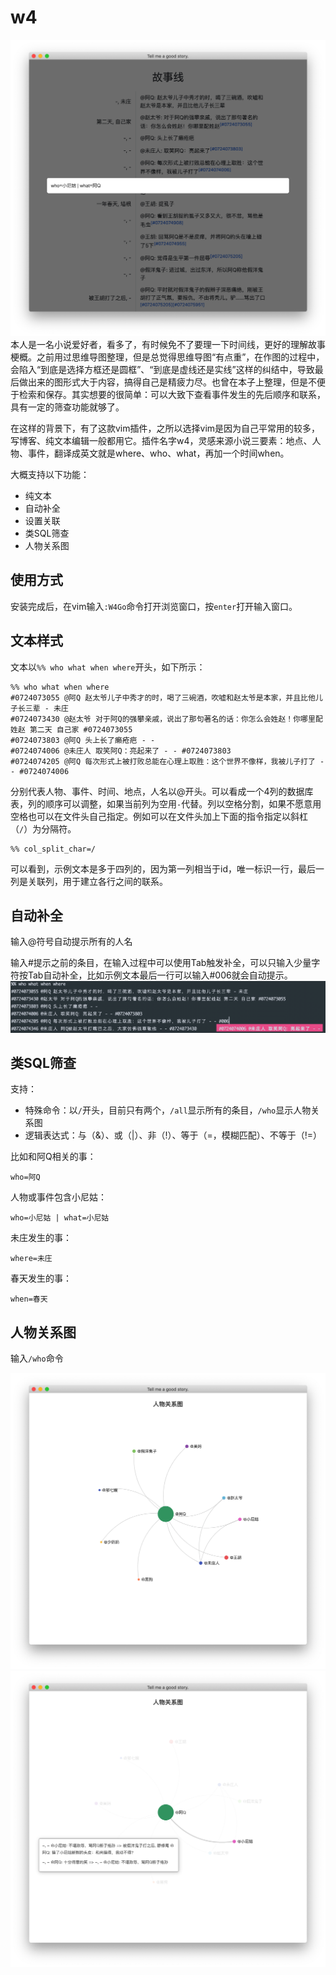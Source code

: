 # w4
![home](test/logic.png)
本人是一名小说爱好者，看多了，有时候免不了要理一下时间线，更好的理解故事梗概。之前用过思维导图整理，但是总觉得思维导图“有点重”，在作图的过程中，会陷入“到底是选择方框还是圆框”、“到底是虚线还是实线”这样的纠结中，导致最后做出来的图形式大于内容，搞得自己是精疲力尽。也曾在本子上整理，但是不便于检索和保存。其实想要的很简单：可以大致下查看事件发生的先后顺序和联系，具有一定的筛查功能就够了。

在这样的背景下，有了这款vim插件，之所以选择vim是因为自己平常用的较多，写博客、纯文本编辑一般都用它。插件名字w4，灵感来源小说三要素：地点、人物、事件，翻译成英文就是where、who、what，再加一个时间when。

大概支持以下功能：
- 纯文本
- 自动补全
- 设置关联
- 类SQL筛查 
- 人物关系图

## 使用方式
安装完成后，在vim输入`:W4Go`命令打开浏览窗口，按`enter`打开输入窗口。

## 文本样式
文本以`%% who what when where`开头，如下所示：
```
%% who what when where
#0724073055 @阿Q 赵太爷儿子中秀才的时，喝了三碗酒，吹嘘和赵太爷是本家，并且比他儿子长三辈 - 未庄
#0724073430 @赵太爷 对于阿Q的强攀亲戚，说出了那句著名的话：你怎么会姓赵！你哪里配姓赵 第二天 自己家 #0724073055
#0724073803 @阿Q 头上长了癞疮疤 - -
#0724074006 @未庄人 取笑阿Q：亮起来了 - - #0724073803
#0724074205 @阿Q 每次形式上被打败总能在心理上取胜：这个世界不像样，我被儿子打了 - - #0724074006
```
分别代表人物、事件、时间、地点，人名以@开头。可以看成一个4列的数据库表，列的顺序可以调整，如果当前列为空用`-`代替。列以空格分割，如果不愿意用空格也可以在文件头自己指定。例如可以在文件头加上下面的指令指定以斜杠（`/`）为分隔符。
```
%% col_split_char=/
```
可以看到，示例文本是多于四列的，因为第一列相当于id，唯一标识一行，最后一列是关联列，用于建立各行之间的联系。

## 自动补全
输入@符号自动提示所有的人名

输入#提示之前的条目，在输入过程中可以使用Tab触发补全，可以只输入少量字符按Tab自动补全，比如示例文本最后一行可以输入#006就会自动提示。
![自动补全](test/autocmp.png)

## 类SQL筛查
支持：
- 特殊命令：以`/`开头，目前只有两个，`/all`显示所有的条目，`/who`显示人物关系图
- 逻辑表达式：与（&）、或（|）、非（!）、等于（=，模糊匹配）、不等于（!=）

比如和阿Q相关的事：
```
who=阿Q
```
人物或事件包含小尼姑：
```
who=小尼姑 | what=小尼姑
```
未庄发生的事：
```
where=未庄
```
春天发生的事：
```
when=春天
```

## 人物关系图
输入`/who`命令

![人物关系图](test/who1.png)
![人物关系图](test/who2.png)




